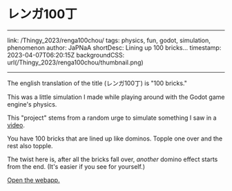 # レンガ100丁

---

link: /Thingy_2023/renga100chou/
tags: physics, fun, godot, simulation, phenomenon
author: JaPNaA
shortDesc: Lining up 100 bricks...
timestamp: 2023-04-07T06:20:15Z
backgroundCSS: url(/Thingy_2023/renga100chou/thumbnail.png)

---

The english translation of the title (レンガ100丁) is "100 bricks."

This was a little simulation I made while playing around with the Godot game engine's physics.

This "project" stems from a random urge to simulate something I saw in a [video](https://youtu.be/Xu3gsN6fmhY?t=1068).

You have 100 bricks that are lined up like dominos. Topple one over and the rest also topple.

The twist here is, after all the bricks fall over, _another_ domino effect starts from the end. (It's easier if you see for yourself.)

[Open the webapp.](/Thingy_2023/renga100chou/build/Renga%20100%20Chou.html)
